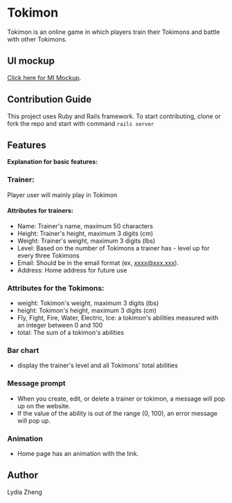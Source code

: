 # Tokimon 

Tokimon is an online game in which players train their Tokimons and battle with other Tokimons.

## UI mockup
[Click here for MI Mockup](https://github.com/lydiazheng/276_assign2/blob/master/cmpt276-A2%20UI%20Mockup.pdf).

## Contribution Guide
This project uses Ruby and Rails framework. To start contributing, clone or fork the repo and start with command `rails server`

## Features

**Explanation for basic features:**

### Trainer:
Player user will mainly play in Tokimon

#### Attributes for trainers:
+ Name: Trainer's name, maximum 50 characters
+ Height: Trainer's height, maximum 3 digits (cm)
+ Weight: Trainer's weight, maximum 3 digits (lbs)
+ Level: Based on the number of Tokimons a trainer has - level up for every three Tokimons
+ Email: Should be in the email format (ex, xxxx@xxx.xxx).
+ Address: Home address for future use

### Attributes for the Tokimons:
+ weight: Tokimon's weight, maximum 3 digits (lbs)
+ height: Tokimon's height, maximum 3 digits (cm) 
+ Fly, Fight, Fire, Water, Electric, Ice: a tokimon's abilities measured with an integer between 0 and 100
+ total: The sum of a tokimon's abilities

### Bar chart
+ display the trainer's level and all Tokimons' total abilities

### Message prompt
+ When you create, edit, or delete a trainer or tokimon, a message will pop up on the website.
+ If the value of the ability is out of the range (0, 100), an error message will pop up.

### Animation
+ Home page has an animation with the link.

## Author
Lydia Zheng

